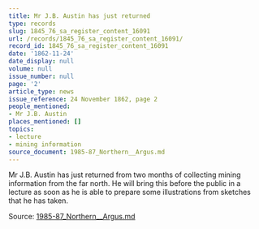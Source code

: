 ```yaml
---
title: Mr J.B. Austin has just returned
type: records
slug: 1845_76_sa_register_content_16091
url: /records/1845_76_sa_register_content_16091/
record_id: 1845_76_sa_register_content_16091
date: '1862-11-24'
date_display: null
volume: null
issue_number: null
page: '2'
article_type: news
issue_reference: 24 November 1862, page 2
people_mentioned:
- Mr J.B. Austin
places_mentioned: []
topics:
- lecture
- mining information
source_document: 1985-87_Northern__Argus.md
---
```


Mr J.B. Austin has just returned from two months of collecting mining information from the far north.  He will bring this before the public in a lecture as soon as he is able to prepare some illustrations from sketches that he has taken.

Source: [1985-87_Northern__Argus.md](/downloads/markdown/1985-87_Northern__Argus.md)
